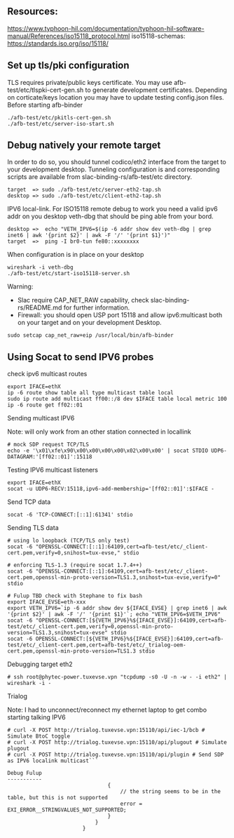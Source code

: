 ## Resources:

https://www.typhoon-hil.com/documentation/typhoon-hil-software-manual/References/iso15118_protocol.html
iso15118-schemas: https://standards.iso.org/iso/15118/

## Set up tls/pki configuration

TLS requires private/public keys certificate. You may use afb-test/etc/tlspki-cert-gen.sh to generate
development certificates. Depending on corticate/keys location you may have to update testing config.json
files. Before starting afb-binder

```
./afb-test/etc/pkitls-cert-gen.sh
./afb-test/etc/server-iso-start.sh
```

## Debug natively your remote target

In order to do so, you should tunnel codico/eth2 interface from the target
to your development desktop. Tunneling configuration is and corresponding
scripts are available from slac-binding-rs/afb-test/etc directory.

```
target  => sudo ./afb-test/etc/server-eth2-tap.sh
desktop => sudo ./afb-test/etc/client-eth2-tap.sh
```

IPV6 local-link. For ISO15118 remote debug to work you need a valid ipv6 addr
on you desktop veth-dbg that should be ping able from your bord.
```
desktop =>  echo "VETH_IPV6=$(ip -6 addr show dev veth-dbg | grep inet6 | awk '{print $2}' | awk -F '/' '{print $1}')"
target  =>  ping -I br0-tun fe80::xxxxxxxx
```


When configuration is in place on your desktop
```
wireshark -i veth-dbg
./afb-test/etc/start-iso15118-server.sh
```

Warning:
 * Slac require CAP_NET_RAW capability, check slac-binding-rs/README.md
for further information.
 * Firewall: you should open USP port 15118 and allow ipv6:multicast both on your target and on your development Desktop.
```
sudo setcap cap_net_raw+eip /usr/local/bin/afb-binder
```
## Using Socat to send IPV6 probes

check ipv6 multicast routes
```
export IFACE=ethX
ip -6 route show table all type multicast table local
sudo ip route add multicast ff00::/8 dev $IFACE table local metric 100
ip -6 route get ff02::01
```

Sending multicast IPV6

Note: will only work from an other station connected in locallink
```
# mock SDP request TCP/TLS
echo -e '\x01\xfe\x90\x00\x00\x00\x00\x02\x00\x00' | socat STDIO UDP6-DATAGRAM:'[ff02::01]':15118
```

Testing IPV6 multicast listeners
```
export IFACE=ethX
socat -u UDP6-RECV:15118,ipv6-add-membership='[ff02::01]':$IFACE -
```

Send TCP data
```
socat -6 'TCP-CONNECT:[::1]:61341' stdio
```

Sending TLS data
```
# using lo loopback (TCP/TLS only test)
socat -6 "OPENSSL-CONNECT:[::1]:64109,cert=afb-test/etc/_client-cert.pem,verify=0,snihost=tux-evse," stdio

# enforcing TLS-1.3 (require socat 1.7.4++)
socat -6 "OPENSSL-CONNECT:[::1]:64109,cert=afb-test/etc/_client-cert.pem,openssl-min-proto-version=TLS1.3,snihost=tux-evse,verify=0" stdio

# Fulup TBD check with Stephane to fix bash
export IFACE_EVSE=eth-xxx
export VETH_IPV6=`ip -6 addr show dev ${IFACE_EVSE} | grep inet6 | awk '{print $2}' | awk -F '/' '{print $1}'`; echo "VETH_IPV6=$VETH_IPV6"
socat -6 "OPENSSL-CONNECT:[${VETH_IPV6}%${IFACE_EVSE}]:64109,cert=afb-test/etc/_client-cert.pem,verify=0,openssl-min-proto-version=TLS1.3,snihost=tux-evse" stdio
socat -6 OPENSSL-CONNECT:[${VETH_IPV6}%${IFACE_EVSE}]:64109,cert=afb-test/etc/_client-cert.pem,cert=afb-test/etc/_trialog-oem-cert.pem,openssl-min-proto-version=TLS1.3 stdio
```

Debugging target eth2
```
# ssh root@phytec-power.tuxevse.vpn "tcpdump -s0 -U -n -w - -i eth2" | wireshark -i -
```

Trialog

Note: I had to unconnect/reconnect my ethernet laptop to get combo starting talking IPV6

```
# curl -X POST http://trialog.tuxevse.vpn:15110/api/iec-1/bcb # Simulate BtoC toggle
# curl -X POST http://trialog.tuxevse.vpn:15110/api/plugout # Simulate plugout
# curl -X POST http://trialog.tuxevse.vpn:15110/api/plugin # Send SDP as IPV6 localink multicast```

Debug Fulup
-----------
                                {
                                    // the string seems to be in the table, but this is not supported
                                    error = EXI_ERROR__STRINGVALUES_NOT_SUPPORTED;
                                }
                            }
                        }